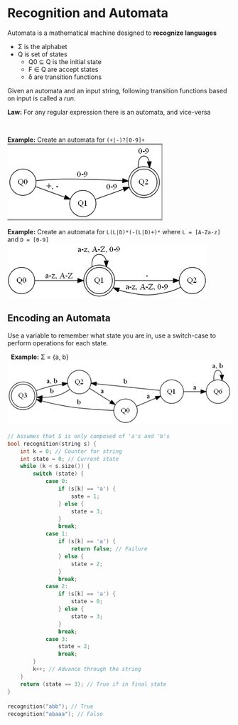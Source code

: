 # Recognition and Automata
Automata is a mathematical machine designed to **recognize languages**

 * Σ is the alphabet 
 * Q is set of states
    * Q0 ⊆ Q is the initial state 
    * F ∈ Q are accept states
    * δ are transition functions 

Given an automata and an input string, following transition functions based on input is called a *run.*

**Law:** For any regular expression there is an automata, and vice-versa

&nbsp; 

**Example:** Create an automata for `(+|-)?[0-9]+`  
![Automata for example](images/automata1.png)

**Example:** Create an automata for `L(L|D)*(-(L|D)+)*` where `L = [A-Za-z]` and `D = [0-9]` 
![Automata for example](images/automata2.png)


## Encoding an Automata 
Use a variable to remember what state you are in, use a switch-case to perform operations for each state. 

&nbsp; 
**Example:** Σ = {a, b}   
![Automata for example](images/automata3.png)  


```cpp
// Assumes that S is only composed of 'a's and 'b's
bool recognition(string s) { 
	int k = 0; // Counter for string 
	int state = 0; // Current state 
	while (k < s.size()) { 
		switch (state) { 
			case 0: 
				if (s[k] == 'a') {
					sate = 1; 
				} else { 
					state = 3;
				}
				break;
			case 1: 
				if (s[k] == 'a') { 
					return false; // Failure 
				} else { 
					state = 2;
				}
				break; 
			case 2: 
				if (s[k] == 'a') { 
					state = 0;
				} else { 
					state = 3;
				}
				break;
			case 3: 
				state = 2; 
				break;
		}
		k++; // Advance through the string
	}
	return (state == 3); // True if in final state
}

recognition("abb"); // True 
recognition("abaaa"); // False
```
